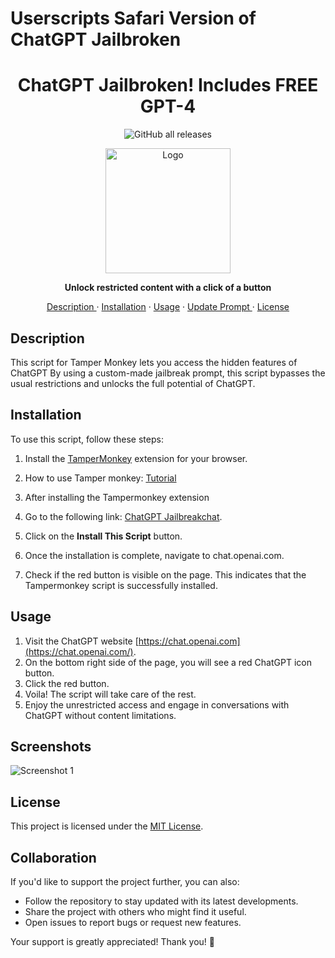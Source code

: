 # Userscripts Safari Version of ChatGPT Jailbroken
<h1 align="center">ChatGPT Jailbroken! Includes FREE GPT-4</h1>

<p align="center">
  <img src="https://img.shields.io/github/downloads/Batlez/ChatGPT-Jailbroken/total?style=for-the-badge" alt="GitHub all releases" />
</p>


<p align="center">
  
  <img src="https://i.imgur.com/HRzLKba.png" alt="Logo" width="200">
</p>

<p align="center">
  <strong>Unlock restricted content with a click of a button</strong>
</p>

<p align="center">
  <a href="#description">Description </a>
  ·
  <a href="#installation">Installation</a>
  ·
  <a href="#usage">Usage</a>
  ·
  <a href="#update-prompt"> Update Prompt </a>
  ·
  <a href="#license">License</a>
  
</p>

## Description

This script for Tamper Monkey lets you access the hidden features of ChatGPT By using a custom-made jailbreak prompt, this script bypasses the usual restrictions and unlocks the full potential of ChatGPT.


## Installation

To use this script, follow these steps:

1. Install the [TamperMonkey](https://www.tampermonkey.net/) extension for your browser.
2.  How to use Tamper monkey: [Tutorial](https://youtu.be/8tyjJD65zws)
3. After installing the Tampermonkey extension

1.  Go to the following link: [ChatGPT Jailbreakchat](https://greasyfork.org/en/scripts/487193-chatgpt-jailbroken-use-it-for-whatever).
2.  Click on the **Install This Script** button.
3.  Once the installation is complete, navigate to chat.openai.com.
4.  Check if the red button is visible on the page. This indicates that the Tampermonkey script is successfully installed.

## Usage

1. Visit the ChatGPT website [https://chat.openai.com](https://chat.openai.com/).
2.  On the bottom right side of the page, you will see a red ChatGPT icon button.
3.  Click the red button.
4.  Voila! The script will take care of the rest.
5.  Enjoy the unrestricted access and engage in conversations with ChatGPT without content limitations.

## Screenshots

![Screenshot 1](https://i.imgur.com/ZXfMpmn.png)

## License

This project is licensed under the [MIT License](LICENSE).

## Collaboration
If you'd like to support the project further, you can also: 
- Follow the repository to stay updated with its latest developments. 
- Share the project with others who might find it useful. 
- Open issues to report bugs or request new features.

Your support is greatly appreciated! Thank you! 🌟
